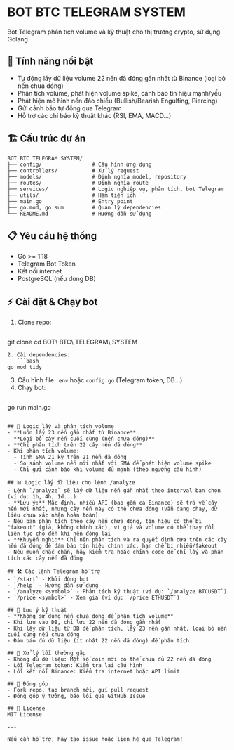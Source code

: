 # BOT BTC TELEGRAM SYSTEM

Bot Telegram phân tích volume và kỹ thuật cho thị trường crypto, sử dụng Golang.

## 🚀 Tính năng nổi bật
- Tự động lấy dữ liệu volume 22 nến đã đóng gần nhất từ Binance (loại bỏ nến chưa đóng)
- Phân tích volume, phát hiện volume spike, cảnh báo tín hiệu mạnh/yếu
- Phát hiện mô hình nến đảo chiều (Bullish/Bearish Engulfing, Piercing)
- Gửi cảnh báo tự động qua Telegram
- Hỗ trợ các chỉ báo kỹ thuật khác (RSI, EMA, MACD...)

## 🏗️ Cấu trúc dự án
```
BOT BTC TELEGRAM SYSTEM/
├── config/                # Cấu hình ứng dụng
├── controllers/           # Xử lý request
├── models/                # Định nghĩa model, repository
├── routes/                # Định nghĩa route
├── services/              # Logic nghiệp vụ, phân tích, bot Telegram
├── utils/                 # Hàm tiện ích
├── main.go                # Entry point
├── go.mod, go.sum         # Quản lý dependencies
└── README.md              # Hướng dẫn sử dụng
```

## 📋 Yêu cầu hệ thống
- Go >= 1.18
- Telegram Bot Token
- Kết nối internet
- PostgreSQL (nếu dùng DB)

## ⚡ Cài đặt & Chạy bot
1. Clone repo:
   ```bash
git clone <repository-url>
cd BOT\ BTC\ TELEGRAM\ SYSTEM
```
2. Cài dependencies:
   ```bash
go mod tidy
```
3. Cấu hình file `.env` hoặc `config.go` (Telegram token, DB...)
4. Chạy bot:
   ```bash
go run main.go
```

## 🔎 Logic lấy và phân tích volume
- **Luôn lấy 23 nến gần nhất từ Binance**
- **Loại bỏ cây nến cuối cùng (nến chưa đóng)**
- **Chỉ phân tích trên 22 cây nến đã đóng**
- Khi phân tích volume:
  - Tính SMA 21 kỳ trên 21 nến đã đóng
  - So sánh volume nến mới nhất với SMA để phát hiện volume spike
  - Chỉ gửi cảnh báo khi volume đủ mạnh (theo ngưỡng cấu hình)

## 📊 Logic lấy dữ liệu cho lệnh /analyze
- Lệnh `/analyze` sẽ lấy dữ liệu nến gần nhất theo interval bạn chọn (ví dụ: 1h, 4h, 1d...)
- **Lưu ý:** Mặc định, nhiều API (bao gồm cả Binance) sẽ trả về cây nến mới nhất, nhưng cây nến này có thể chưa đóng (vẫn đang chạy, dữ liệu chưa xác nhận hoàn toàn)
- Nếu bạn phân tích theo cây nến chưa đóng, tín hiệu có thể bị "fakeout" (giả, không chính xác), vì giá và volume có thể thay đổi liên tục cho đến khi nến đóng lại
- **Khuyến nghị:** Chỉ nên phân tích và ra quyết định dựa trên các cây nến đã đóng để đảm bảo tín hiệu chính xác, hạn chế bị nhiễu/fakeout
- Nếu muốn chắc chắn, hãy kiểm tra hoặc chỉnh code để chỉ lấy và phân tích các cây nến đã đóng

## 🛠️ Các lệnh Telegram hỗ trợ
- `/start` - Khởi động bot
- `/help` - Hướng dẫn sử dụng
- `/analyze <symbol>` - Phân tích kỹ thuật (ví dụ: `/analyze BTCUSDT`)
- `/price <symbol>` - Xem giá (ví dụ: `/price ETHUSDT`)

## 📝 Lưu ý kỹ thuật
- **Không sử dụng nến chưa đóng để phân tích volume**
- Khi lưu vào DB, chỉ lưu 22 nến đã đóng gần nhất
- Khi lấy dữ liệu từ DB để phân tích, lấy 23 nến gần nhất, loại bỏ nến cuối cùng nếu chưa đóng
- Đảm bảo đủ dữ liệu (ít nhất 22 nến đã đóng) để phân tích

## 🐞 Xử lý lỗi thường gặp
- Không đủ dữ liệu: Một số coin mới có thể chưa đủ 22 nến đã đóng
- Lỗi Telegram token: Kiểm tra lại cấu hình
- Lỗi kết nối Binance: Kiểm tra internet hoặc API limit

## 🤝 Đóng góp
- Fork repo, tạo branch mới, gửi pull request
- Đóng góp ý tưởng, báo lỗi qua GitHub Issue

## 📄 License
MIT License

---

Nếu cần hỗ trợ, hãy tạo issue hoặc liên hệ qua Telegram! 